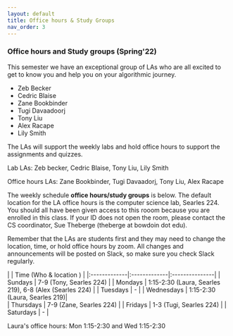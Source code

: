 ```yaml
---
layout: default 
title: Office hours & Study Groups 
nav_order: 3
---
```



### Office hours and Study groups  (Spring'22)



This semester we have an exceptional group of LAs who are all excited to get to know you and help you  on your algorithmic journey. 

 * Zeb Becker
 * Cedric Blaise 
 * Zane Bookbinder
 * Tugi Davaadoorj 
 * Tony Liu 
 * Alex Racape 
 * Lily Smith  



The LAs will support the weekly labs and hold office hours to support the assignments and quizzes. 

Lab LAs: Zeb becker, Cedric Blaise, Tony Liu, Lily Smith  

Office hours LAs: Zane Bookbinder, Tugi Davaadorj, Tony Liu, Alex Racape 


The weekly schedule **office hours/study groups**  is below. The default location for the LA office hours is the computer science lab, Searles 224.  You should all have been given access to this rooom because you are enrolled in this class.  If your ID does not open the room, please contact the CS coordinator, Sue Theberge (theberge at bowdoin dot  edu). 

Remember that the LAs are  students first and they may need  to change the location,  time, or hold office hours by zoom.  All changes and announcements will be posted on Slack, so make sure you check Slack regularly. 


|              |   Time  (Who & location )  |
|:-------------|:-------------|:---------------|
| Sundays      |   7-9 (Tony, Searles 224) |
| Mondays      |  1:15-2:30 (Laura, Searles 219), 6-8 (Alex (Searles 224)  |
| Tuesdays     | -  | 
| Wednesdays   |  1:15-2:30 (Laura, Searles 219)|  
| Thursdays    |  7-9 (Zane, Searles 224) | 
| Fridays      |  1-3 (Tugi, Searles 224)  |
| Saturdays    | - | 

Laura's office hours:  Mon 1:15-2:30 and Wed 1:15-2:30


